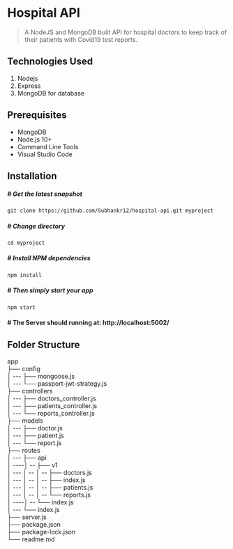 # Hospital API

> A NodeJS and MongoDB built API for hospital doctors to keep track of their patients with Covid19 test reports.

## Technologies Used

1.  Nodejs
2.  Express
3.  MongoDB for database

## Prerequisites

- MongoDB
- Node.js 10+
- Command Line Tools
- Visual Studio Code

## Installation

##### # Get the latest snapshot

`git clone https://github.com/Subhankr12/hospital-api.git myproject`

##### # Change directory

`cd myproject`

##### # Install NPM dependencies

`npm install`

##### # Then simply start your app

`npm start`

#### # The Server should running at: http://localhost:5002/

## Folder Structure

app <br>
├── config <br>
│ --- ├── mongoose.js <br>
│ --- └── passport-jwt-strategy.js <br>
├── controllers <br>
│ --- ├── doctors_controller.js <br>
│ --- ├── patients_controller.js <br>
│ --- └── reports_controller.js <br>
├── models <br>
│ --- ├── doctor.js <br>
│ --- ├── patient.js <br>
│ --- └── report.js <br>
├── routes <br>
│ --- ├── api <br>
│ ----│ -- ├── v1 <br>
│ --- │ -- │ -- ├── doctors.js <br>
│ --- │ -- │ -- ├── index.js <br>
│ --- │ -- │ -- ├── patients.js <br>
│ --- │ -- │ -- └── reports.js <br>
│ ----│ -- └── index.js <br>
│ --- └── index.js <br>
├── server.js <br>
├── package.json <br>
├── package-lock.json <br>
└── readme.md <br>
